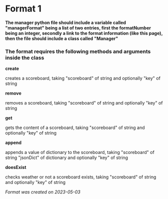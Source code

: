 # Format 1

**The manager python file should include a variable called "managerFormat" being a list of two entries, first the formatNumber being an integer, secondly a link to the format information (like this page), then the file should include a class called "Manager"**

### The format requires the following methods and arguments inside the class


**create**

creates a scoreboard, taking "scoreboard" of string and optionally "key" of string


**remove**

removes a scoreboard, taking "scoreboard" of string and optionally "key" of string


**get**

gets the content of a scoreboard, taking "scoreboard" of string and optionally "key" of string


**append**

appends a value of dictionary to the scoreboard, taking "scoreboard" of string "jsonDict" of dictionary and optionally "key" of string


**doesExist**

checks weather or not a scoreboard exists, taking "scoreboard" of string and optionally "key" of string

*Format was created on 2023-05-03*
